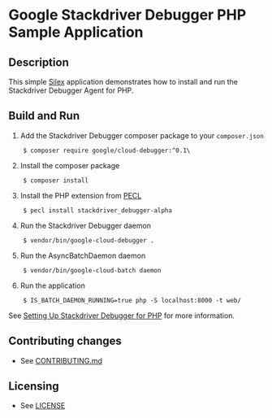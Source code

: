 # Google Stackdriver Debugger PHP Sample Application

## Description

This simple [Silex](https://silex.symfony.com/) application demonstrates how to
install and run the Stackdriver Debugger Agent for PHP.

## Build and Run

1. Add the Stackdriver Debugger composer package to your `composer.json`
```
    $ composer require google/cloud-debugger:^0.1\
```
2. Install the composer package
```
    $ composer install
```
3. Install the PHP extension from [PECL](https://pecl.php.net/)
```
    $ pecl install stackdriver_debugger-alpha
```
4. Run the Stackdriver Debugger daemon
```
    $ vendor/bin/google-cloud-debugger .
```
5. Run the AsyncBatchDaemon daemon
```
    $ vendor/bin/google-cloud-batch daemon
```
6. Run the application
```
    $ IS_BATCH_DAEMON_RUNNING=true php -S localhost:8000 -t web/
```

See [Setting Up Stackdriver Debugger for PHP](https://cloud.google.com/debugger/docs/setup/php)
for more information.

## Contributing changes

* See [CONTRIBUTING.md](../../CONTRIBUTING.md)

## Licensing

* See [LICENSE](../../LICENSE)
